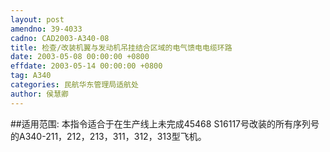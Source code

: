 ```yaml
---
layout: post
amendno: 39-4033
cadno: CAD2003-A340-08
title: 检查/改装机翼与发动机吊挂结合区域的电气馈电电缆环路
date: 2003-05-08 00:00:00 +0800
effdate: 2003-05-14 00:00:00 +0800
tag: A340
categories: 民航华东管理局适航处
author: 侯慧卿
---
```


##适用范围:
本指令适合于在生产线上未完成45468 S16117号改装的所有序列号的A340-211，212，213，311，312，313型飞机。

